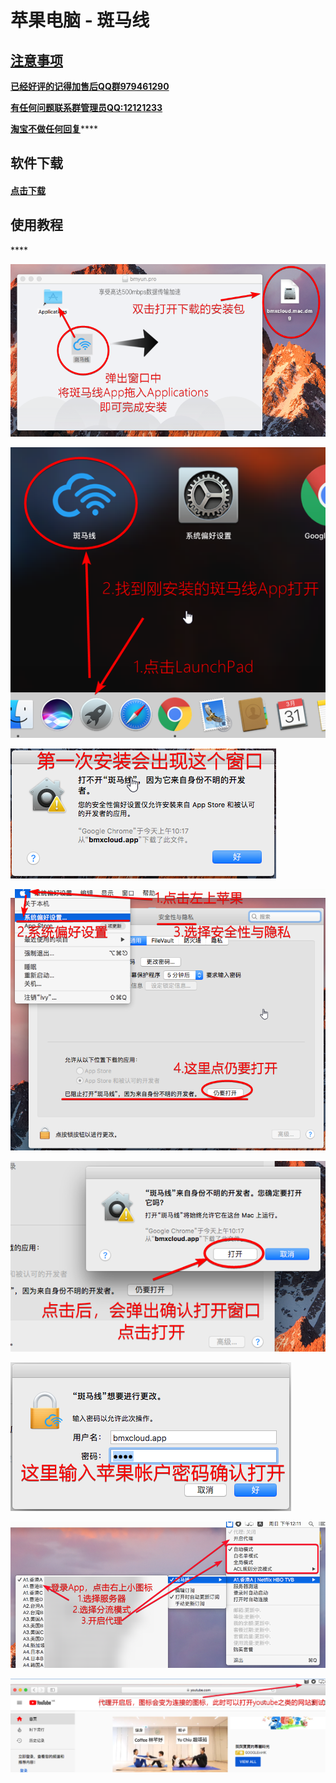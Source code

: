 # 苹果电脑 - 斑马线

## [注意事项](https://bmxcloud.fun/)

[**已经好评的记得加售后QQ群979461290**](https://bmxcloud.fun/)

[**有任何问题联系群管理员QQ:12121233**](https://bmxcloud.fun/)

[ **淘宝不做任何回复**](https://bmxcloud.fun/)\*\*\*\*

## **软件下载**

#### [点击下载](https://www.lanzous.com/i41rn8d)

## **使用教程**

\*\*\*\*

![](../.gitbook/assets/image-70.png)



![](../.gitbook/assets/image%20%2812%29.png)



![](../.gitbook/assets/image-84.png)



![](../.gitbook/assets/image-16.png)



![](../.gitbook/assets/image-15.png)



![](../.gitbook/assets/image-36.png)



![](../.gitbook/assets/image-49.png)



![](../.gitbook/assets/image-7.png)













